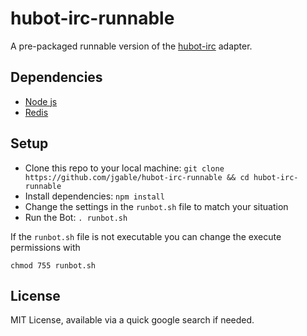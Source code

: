 hubot-irc-runnable
==================

A pre-packaged runnable version of the [hubot-irc](https://github.com/nandub/hubot-irc) adapter.

## Dependencies

- [Node js](http://nodejs.org)
- [Redis](http://reistiago.wordpress.com/2011/07/23/installing-on-redis-mac-os-x/)

## Setup

- Clone this repo to your local machine: `git clone https://github.com/jgable/hubot-irc-runnable && cd hubot-irc-runnable`
- Install dependencies: `npm install`
- Change the settings in the `runbot.sh` file to match your situation
- Run the Bot: `. runbot.sh`

If the `runbot.sh` file is not executable you can change the execute permissions with
    
    chmod 755 runbot.sh

## License

MIT License, available via a quick google search if needed.